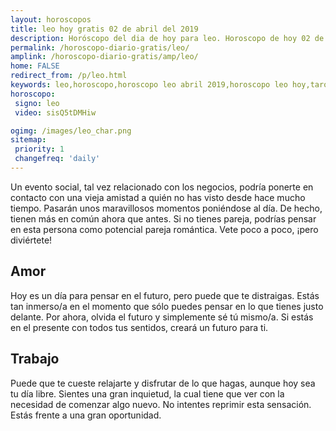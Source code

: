 ```yaml
---
layout: horoscopos
title: leo hoy gratis 02 de abril del 2019 
description: Horóscopo del dia de hoy para leo. Horoscopo de hoy 02 de abril del 2019. Las predicciones de amor, trabajo, vida personal gratis.
permalink: /horoscopo-diario-gratis/leo/
amplink: /horoscopo-diario-gratis/amp/leo/
home: FALSE
redirect_from: /p/leo.html
keywords: leo,horoscopo,horoscopo leo abril 2019,horoscopo leo hoy,tarot leo abril 2019,horoscopo leo,tarot leo hoy,horoscopo de hoy,horoscopo diario,tarot del amor,horoscopo de hoy leo,horoscopo diario del tarot, Horoscopo de hoy leo 02 de abril del 2019,horóscopo del día,signos zodiacales 2019, el horoscopo de hoy
horoscopo:
 signo: leo
 video: sisQ5tDMHiw

ogimg: /images/leo_char.png
sitemap:
 priority: 1
 changefreq: 'daily'
---
```



Un evento social, tal vez relacionado con los negocios, podría ponerte en contacto con una vieja amistad a quién no has visto desde hace mucho tiempo. Pasarán unos maravillosos momentos poniéndose al día. De hecho, tienen más en común ahora que antes. Si no tienes pareja, podrías pensar en esta persona como potencial pareja romántica. Vete poco a poco, ¡pero diviértete!

## Amor

Hoy es un día para pensar en el futuro, pero puede que te distraigas. Estás tan inmerso/a en el momento que sólo puedes pensar en lo que tienes justo delante. Por ahora, olvida el futuro y simplemente sé tú mismo/a. Si estás en el presente con todos tus sentidos, creará un futuro para ti.

## Trabajo

Puede que te cueste relajarte y disfrutar de lo que hagas, aunque hoy sea tu día libre. Sientes una gran inquietud, la cual tiene que ver con la necesidad de comenzar algo nuevo. No intentes reprimir esta sensación. Estás frente a una gran oportunidad.